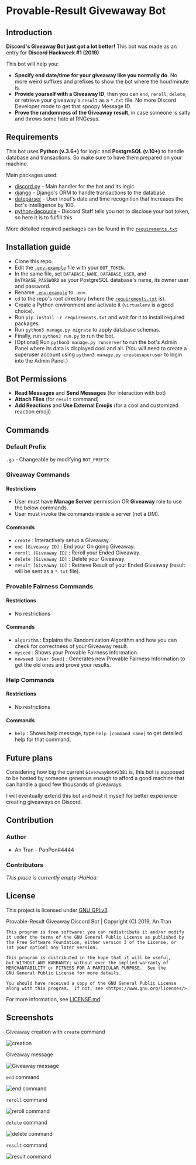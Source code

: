 # Provable-Result Givewaway Bot
## Introduction
**Discord's Giveaway Bot just got a lot better!**
This bot was made as an entry for **Discord Hackweek #1 (2019)**

This bot will help you:
- **Specify end date/time for your giveaway like you normally do**. No more weird suffixes and prefixes to show the bot where the hour/minute is.
- **Provide yourself with a Giveaway ID**, then you can `end`, `reroll`, `delete`, or retrieve your giveaway's `result` as a `*.txt` file. No more Discord Developer mode to get that spoopy Message ID.
- **Prove the randomness of the Giveaway result**, in case someone is salty and throws some hate at RNGesus.

## Requirements
This bot uses **Python (v.3.6+)** for logic and **PostgreSQL (v.10+)** to handle database and transactions. So make sure to have them prepared on your machine.

Main packages used:
- [discord.py](https://discordpy.readthedocs.io/en/latest/) - Main handler for the bot and its logic.
- [django](https://www.djangoproject.com/) - Django's ORM to handle transactions to the database.
- [dateparser](https://dateparser.readthedocs.io/en/latest/) - User input's date and time recognition that increases the bot's Intelligence by 100.
- [python-decouple](https://github.com/henriquebastos/python-decouple/) - Discord Staff tells you not to disclose your bot token, so here it is to fulfill this.

More detailed required packages can be found in the [`requirements.txt`](requirements.txt)

## Installation guide
- Clone this repo.
- Edit the [`.env-example`](.env-example) file with your `BOT_TOKEN`.
- In the same file, set `DATABASE_NAME`, `DATABASE_USER`, and `DATABASE_PASSWORD` as your PostgreSQL database's name, its owner user and password.
- Rename [`.env-example`](.env-example) to `.env`.
- `cd` to the repo's root directory (where the [`requirements.txt`](requirements.txt) is).
- Create a Python environment and activate it (`virtualenv` is a good choice).
- Run `pip install -r requirements.txt` and wait for it to install required packages.
- Run `python3 manage.py migrate` to apply database schemas.
- Finally, run `python3 run.py` to run the bot.
- [Optional] Run `python3 manage.py runserver` to run the bot's Admin Panel where its data is displayed cool and all. (You will need to create a superuser account using `python3 manage.py createsuperuser` to login into the Admin Panel.)

## Bot Permissions
- **Read Messages** and **Send Messages** (for interaction with bot)
- **Attach Files** (for `result` command)
- **Add Reactions** and **Use External Emojis** (for a cool and customized reaction emoji)
## Commands
### Default Prefix 
`.ga` - Changeable by modifying `BOT_PREFIX`
### Giveaway Commands
#### Restrictions
- User must have **Manage Server** permission OR **Giveaway** role to use the below commands.
- User must invoke the commands inside a server (not a DM).
#### Commands
- `create` : Interactively setup a Giveaway.
- `end [Giveaway ID]` : End your On going Giveaway.
- `reroll [Giveaway ID]` : Reroll your Ended Giveaway.
- `delete [Giveaway ID]` : Delete your Giveaway.
- `result [Giveaway ID]` : Retrieve Result of your Ended Giveaway (result will be sent as a `*.txt` file).

### Provable Fairness Commands
#### Restrictions
- No restrictions
#### Commands
- `algorithm` : Explains the Randomization Algorithm and how you can check for correctness of your Giveaway result.
- `myseed` : Shows your Provable Fairness Information.
- `newseed [User Seed]` : Generates new Provable Fairness Information to get the old ones and prove your results.

### Help Commands
#### Restrictions
- No restrictions
#### Commands
- `help` : Shows help message, type `help [command name]` to get detailed help for that command.

## Future plans
Considering how big the current `GiveawayBot#2381` is, this bot is supposed to be hosted by someone generous enough to afford a good machine that can handle a good few thousands of giveaways.

I will eventually extend this bot and host it myself for better experience creating giveaways on Discord.

## Contribution
### Author
- An Tran - PonPon#4444
### Contributors
*This place is currently empty :HaHaa:*

## License
This project is licensed under [GNU GPLv3](https://choosealicense.com/licenses/gpl-3.0/).
    
Provable-Result Giveaway Discord Bot | Copyright (C) 2019, An Tran

    This program is free software: you can redistribute it and/or modify 
    it under the terms of the GNU General Public License as published by
    the Free Software Foundation, either version 3 of the License, or
    (at your option) any later version.

    This program is distributed in the hope that it will be useful,
    but WITHOUT ANY WARRANTY; without even the implied warranty of
    MERCHANTABILITY or FITNESS FOR A PARTICULAR PURPOSE.  See the
    GNU General Public License for more details.

    You should have received a copy of the GNU General Public License
    along with this program.  If not, see <https://www.gnu.org/licenses/>.

For more information, see [LICENSE.md](LICENSE.md)

## Screenshots
Giveaway creation with `create` command

![creation](https://i.imgur.com/pPeQDZC.png)

Giveaway message

![Giveaway message](https://i.imgur.com/stKETk8.png)

`end` command

![end command](https://i.imgur.com/EtY9pK3.png)

`reroll` command

![reroll command](https://i.imgur.com/FmVuAye.png)

`delete` command

![delete command](https://i.imgur.com/K2Uddtw.png)

`result` command

![result command](https://i.imgur.com/QArFtM2.png)


